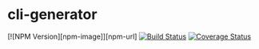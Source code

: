# cli-generator

[![NPM Version][npm-image]][npm-url]
[![Build Status](https://travis-ci.org/nandiheath/cli-generator.svg?branch=master)](https://travis-ci.org/nandiheath/cli-generator)
[![Coverage Status](https://coveralls.io/repos/github/nandiheath/cli-generator/badge.svg?branch=master)](https://coveralls.io/github/nandiheath/cli-generator?branch=master)